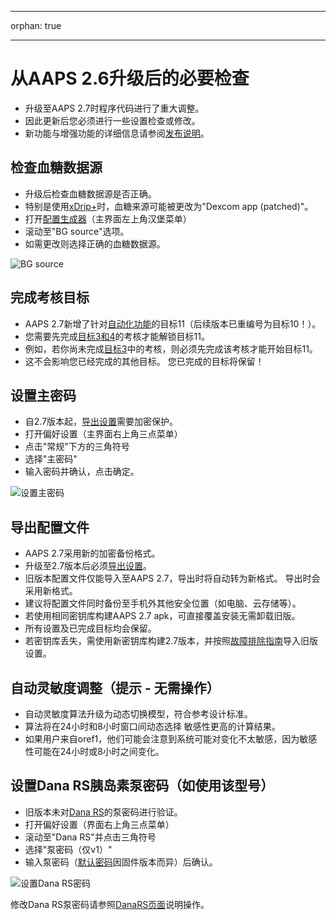 - - -
orphan: true
- - -

# 从AAPS 2.6升级后的必要检查

- 升级至AAPS 2.7时程序代码进行了重大调整。
- 因此更新后您必须进行一些设置检查或修改。
- 新功能与增强功能的详细信息请参阅[发布说明](#Releasenotes-version-2-7-0)。

## 检查血糖数据源

- 升级后检查血糖数据源是否正确。
- 特别是使用[xDrip+](../CompatibleCgms/xDrip.md)时，血糖来源可能被更改为"Dexcom app (patched)"。
- 打开[配置生成器](#Config-Builder-bg-source)（主界面左上角汉堡菜单）
- 滚动至"BG source"选项。
- 如需更改则选择正确的血糖数据源。

![BG source](../images/ConfBuild_BG.png)

## 完成考核目标

- AAPS 2.7新增了针对[自动化功能](../DailyLifeWithAaps/Automations.md)的目标11（后续版本已重编号为目标10！）。
- 您需要先完成[目标3和4](#objectives-objective3)的考核才能解锁目标11。
- 例如，若你尚未完成[目标3](#objectives-objective3)中的考核，则必须先完成该考核才能开始目标11。
- 这不会影响您已经完成的其他目标。 您已完成的目标将保留！

## 设置主密码

- 自2.7版本起，[导出设置](ExportImportSettings.md)需要加密保护。
- 打开偏好设置（主界面右上角三点菜单）
- 点击"常规"下方的三角符号
- 选择"主密码"
- 输入密码并确认，点击确定。

![设置主密码](../images/MasterPW.png)

## 导出配置文件

- AAPS 2.7采用新的加密备份格式。
- 升级至2.7版本后必须[导出设置](ExportImportSettings.md)。
- 旧版本配置文件仅能导入至AAPS 2.7，导出时将自动转为新格式。 导出时会采用新格式。
- 建议将配置文件同时备份至手机外其他安全位置（如电脑、云存储等）。
- 若使用相同密钥库构建AAPS 2.7 apk，可直接覆盖安装无需卸载旧版。
- 所有设置及已完成目标均会保留。
- 若密钥库丢失，需使用新密钥库构建2.7版本，并按照[故障排除指南](#troubleshooting_androidstudio-lost-keystore)导入旧版设置。

## 自动灵敏度调整（提示 - 无需操作）

- 自动灵敏度算法升级为动态切换模型，符合参考设计标准。
- 算法将在24小时和8小时窗口间动态选择 敏感性更高的计算结果。
- 如果用户来自oref1，他们可能会注意到系统可能对变化不太敏感，因为敏感性可能在24小时或8小时之间变化。

## 设置Dana RS胰岛素泵密码（如使用该型号）

- 旧版本未对[Dana RS](../CompatiblePumps/DanaRS-Insulin-Pump.md)的泵密码进行验证。
- 打开偏好设置（界面右上角三点菜单）
- 滚动至"Dana RS"并点击三角符号
- 选择"泵密码（仅v1）"
- 输入泵密码（[默认密码](#DanaRS-Insulin-Pump-default-password)因固件版本而异）后确认。

![设置Dana RS密码](../images/DanaRSPW.png)

修改Dana RS泵密码请参照[DanaRS页面](#DanaRS-Insulin-Pump-change-password-on-pump)说明操作。
